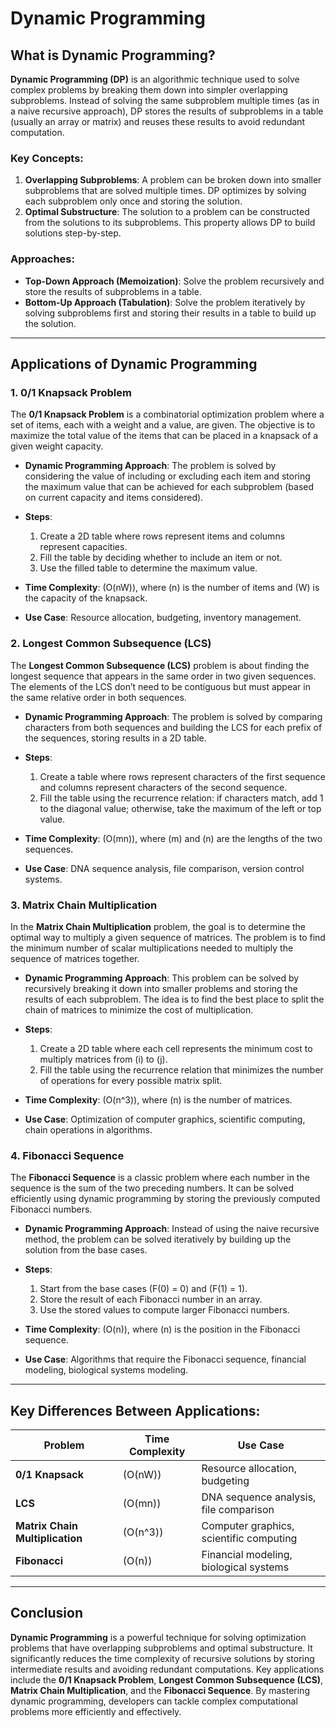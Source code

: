 # Dynamic Programming

## What is Dynamic Programming?

**Dynamic Programming (DP)** is an algorithmic technique used to solve complex problems by breaking them down into simpler overlapping subproblems. Instead of solving the same subproblem multiple times (as in a naive recursive approach), DP stores the results of subproblems in a table (usually an array or matrix) and reuses these results to avoid redundant computation.

### Key Concepts:

1. **Overlapping Subproblems**: A problem can be broken down into smaller subproblems that are solved multiple times. DP optimizes by solving each subproblem only once and storing the solution.
2. **Optimal Substructure**: The solution to a problem can be constructed from the solutions to its subproblems. This property allows DP to build solutions step-by-step.

### Approaches:

- **Top-Down Approach (Memoization)**: Solve the problem recursively and store the results of subproblems in a table.
- **Bottom-Up Approach (Tabulation)**: Solve the problem iteratively by solving subproblems first and storing their results in a table to build up the solution.

---

## Applications of Dynamic Programming

### 1. **0/1 Knapsack Problem**

The **0/1 Knapsack Problem** is a combinatorial optimization problem where a set of items, each with a weight and a value, are given. The objective is to maximize the total value of the items that can be placed in a knapsack of a given weight capacity.

- **Dynamic Programming Approach**: The problem is solved by considering the value of including or excluding each item and storing the maximum value that can be achieved for each subproblem (based on current capacity and items considered).
- **Steps**:
  1. Create a 2D table where rows represent items and columns represent capacities.
  2. Fill the table by deciding whether to include an item or not.
  3. Use the filled table to determine the maximum value.
  
- **Time Complexity**: \(O(nW)\), where \(n\) is the number of items and \(W\) is the capacity of the knapsack.
  
- **Use Case**: Resource allocation, budgeting, inventory management.

### 2. **Longest Common Subsequence (LCS)**

The **Longest Common Subsequence (LCS)** problem is about finding the longest sequence that appears in the same order in two given sequences. The elements of the LCS don’t need to be contiguous but must appear in the same relative order in both sequences.

- **Dynamic Programming Approach**: The problem is solved by comparing characters from both sequences and building the LCS for each prefix of the sequences, storing results in a 2D table.
  
- **Steps**:
  1. Create a table where rows represent characters of the first sequence and columns represent characters of the second sequence.
  2. Fill the table using the recurrence relation: if characters match, add 1 to the diagonal value; otherwise, take the maximum of the left or top value.
  
- **Time Complexity**: \(O(mn)\), where \(m\) and \(n\) are the lengths of the two sequences.
  
- **Use Case**: DNA sequence analysis, file comparison, version control systems.

### 3. **Matrix Chain Multiplication**

In the **Matrix Chain Multiplication** problem, the goal is to determine the optimal way to multiply a given sequence of matrices. The problem is to find the minimum number of scalar multiplications needed to multiply the sequence of matrices together.

- **Dynamic Programming Approach**: This problem can be solved by recursively breaking it down into smaller problems and storing the results of each subproblem. The idea is to find the best place to split the chain of matrices to minimize the cost of multiplication.
  
- **Steps**:
  1. Create a 2D table where each cell represents the minimum cost to multiply matrices from \(i\) to \(j\).
  2. Fill the table using the recurrence relation that minimizes the number of operations for every possible matrix split.
  
- **Time Complexity**: \(O(n^3)\), where \(n\) is the number of matrices.
  
- **Use Case**: Optimization of computer graphics, scientific computing, chain operations in algorithms.

### 4. **Fibonacci Sequence**

The **Fibonacci Sequence** is a classic problem where each number in the sequence is the sum of the two preceding numbers. It can be solved efficiently using dynamic programming by storing the previously computed Fibonacci numbers.

- **Dynamic Programming Approach**: Instead of using the naive recursive method, the problem can be solved iteratively by building up the solution from the base cases.
  
- **Steps**:
  1. Start from the base cases \(F(0) = 0\) and \(F(1) = 1\).
  2. Store the result of each Fibonacci number in an array.
  3. Use the stored values to compute larger Fibonacci numbers.
  
- **Time Complexity**: \(O(n)\), where \(n\) is the position in the Fibonacci sequence.
  
- **Use Case**: Algorithms that require the Fibonacci sequence, financial modeling, biological systems modeling.

---

## Key Differences Between Applications:

| Problem                     | Time Complexity      | Use Case                                            |
|-----------------------------|----------------------|-----------------------------------------------------|
| **0/1 Knapsack**             | \(O(nW)\)            | Resource allocation, budgeting                      |
| **LCS**                      | \(O(mn)\)            | DNA sequence analysis, file comparison              |
| **Matrix Chain Multiplication** | \(O(n^3)\)         | Computer graphics, scientific computing             |
| **Fibonacci**                | \(O(n)\)             | Financial modeling, biological systems              |

---

## Conclusion

**Dynamic Programming** is a powerful technique for solving optimization problems that have overlapping subproblems and optimal substructure. It significantly reduces the time complexity of recursive solutions by storing intermediate results and avoiding redundant computations. Key applications include the **0/1 Knapsack Problem**, **Longest Common Subsequence (LCS)**, **Matrix Chain Multiplication**, and the **Fibonacci Sequence**. By mastering dynamic programming, developers can tackle complex computational problems more efficiently and effectively.

